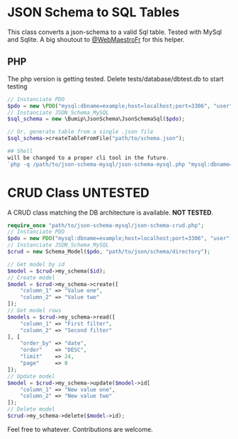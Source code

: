 # JSON Schema to SQL Tables

This class converts a json-schema to a valid Sql table. Tested with MySql and Sqlite.  A big shoutout to [@WebMaestroFr](https://github.com/WebMaestroFr) for this helper.  

## PHP
The php version is getting tested. Delete tests/database/dbtest.db to start testing  
```php
// Instanciate PDO
$pdo = new \PDO("mysql:dbname=example;host=localhost;port=3306", "user", "password");
// Instanciate JSON_Schema_MySQL
$sql_schema = new \Bumip\JsonSchema\JsonSchemaSql($pdo);

// Or, generate table from a single .json file
$sql_schema->createTableFromFile("path/to/schema.json");

## Shell
will be changed to a proper cli tool in the future.
`php -q /path/to/json-schema-mysql/json-schema-mysql.php "mysql:dbname=example;host=localhost;port=3306" "user" "password" "/path/to/json/schema/directory"`


```

# CRUD Class **UNTESTED**

A CRUD class matching the DB architecture is available. **NOT TESTED**.

```php
require_once "path/to/json-schema-mysql/json-schema-crud.php";
// Instanciate PDO
$pdo = new PDO("mysql:dbname=example;host=localhost;port=3306", "user", "password");
// Instanciate JSON_Schema_MySQL
$crud = new Schema_Model($pdo, "path/to/json/schema/directory");

// Get model by id
$model = $crud->my_schema($id);
// Create model
$model = $crud->my_schema->create([
    "column_1" => "Value one",
    "column_2" => "Value two"
]);
// Get model rows
$models = $crud->my_schema->read([
    "column_1" => "First filter",
    "column_2" => "Second filter"
], [
    "order_by" => "date",
    "order"    => "DESC",
    "limit"    => 24,
    "page"     => 0
]);
// Update model
$model = $crud->my_schema->update($model->id[
    "column_1" => "New value one",
    "column_2" => "New value two"
]);
// Delete model
$crud->my_schema->delete($model->id);
```

Feel free to whatever. Contributions are welcome.

